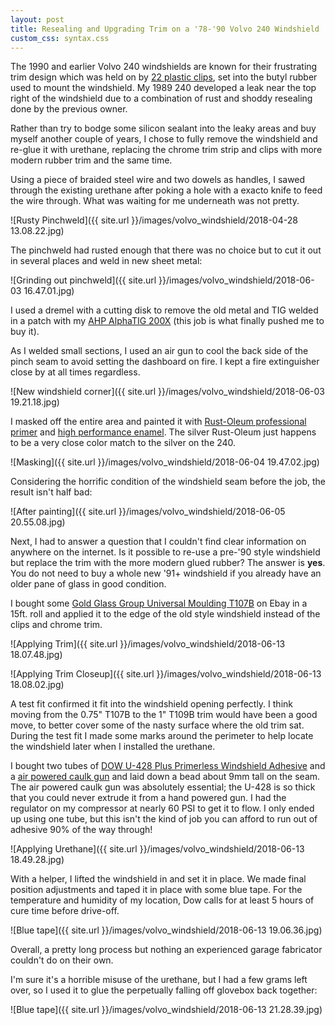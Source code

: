 ```yaml
---
layout: post
title: Resealing and Upgrading Trim on a '78-'90 Volvo 240 Windshield
custom_css: syntax.css
---
```

The 1990 and earlier Volvo 240 windshields are known for their frustrating trim design which was held on 
by [22 plastic clips](https://www.volvopartswebstore.com/products/Volvo/240/Clip-kit-Genuine-Classic-Part/1113962/270148.html), 
set into the butyl rubber used to mount the windshield. My 1989 240 developed a leak near the top right of the 
windshield due to a combination of rust and shoddy resealing done by the previous owner. 

Rather than try to bodge some silicon sealant into the leaky areas and buy myself another couple of years, I chose to fully remove the windshield and 
re-glue it with urethane, replacing the chrome trim strip and clips with more modern rubber trim and the same time. 

Using a piece of braided steel wire and two dowels as handles, I sawed through the existing urethane after poking a hole with a exacto knife to feed the wire through.
What was waiting for me underneath was not pretty.

![Rusty Pinchweld]({{ site.url }}/images/volvo_windshield/2018-04-28 13.08.22.jpg)

The pinchweld had rusted enough that there was no choice but to cut it out in several places and weld in new sheet metal:

![Grinding out pinchweld]({{ site.url }}/images/volvo_windshield/2018-06-03 16.47.01.jpg)

I used a dremel with a cutting disk to remove the old metal and TIG welded in a patch with my [AHP AlphaTIG 200X](https://amzn.to/2ya1l1F) (this job is what finally pushed me to buy it).

As I welded small sections, I used an air gun to cool the back side of the pinch seam to avoid setting the dashboard on fire. I kept a fire
extinguisher close by at all times regardless.

![New windshield corner]({{ site.url }}/images/volvo_windshield/2018-06-03 19.21.18.jpg)

I masked off the entire area and painted it with [Rust-Oleum professional primer](https://amzn.to/2JH2C1r) and [high performance enamel](https://www.walmart.com/ip/Rust-Oleum-Professional-High-Performance-Enamel-Spray/35031494). 
The silver Rust-Oleum just happens to be a very close color match to the silver on the 240.

![Masking]({{ site.url }}/images/volvo_windshield/2018-06-04 19.47.02.jpg)

Considering the horrific condition of the windshield seam before the job, the result isn't half bad:

![After painting]({{ site.url }}/images/volvo_windshield/2018-06-05 20.55.08.jpg)

Next, I had to answer a question that I couldn't find clear information on anywhere on the internet. Is it possible to re-use a pre-'90 style windshield 
but replace the trim with the more modern glued rubber? The answer is **yes**. 
You do not need to buy a whole new '91+ windshield if you already have an older pane of glass in good condition.

I bought some [Gold Glass Group Universal Moulding T107B](http://www.gggcorp.com/Universal_Mouldings.html#OriginalT) 
on Ebay in a 15ft. roll and applied it to the edge of the old style windshield instead of the clips and chrome trim. 

![Applying Trim]({{ site.url }}/images/volvo_windshield/2018-06-13 18.07.48.jpg)

![Applying Trim Closeup]({{ site.url }}/images/volvo_windshield/2018-06-13 18.08.02.jpg)

A test fit confirmed it fit into the windshield opening perfectly. I think moving from the 0.75" T107B to the 1" T109B trim would have been a good move, to better
cover some of the nasty surface where the old trim sat. During the test fit I made some marks around the perimeter to help locate the 
windshield later when I installed the urethane.

I bought two tubes of [DOW U-428 Plus Primerless Windshield Adhesive](https://amzn.to/2HLgUfO) and a [air powered caulk gun](https://amzn.to/2JJCxii) and 
laid down a bead about 9mm tall on the seam. The air powered caulk gun was absolutely essential; the U-428 is so thick that you could never
extrude it from a hand powered gun. I had the regulator on my compressor at nearly 60 PSI to get it to flow. I only ended up using one tube, but this isn't the kind of job you can afford to run out of adhesive 90% of the way through!

![Applying Urethane]({{ site.url }}/images/volvo_windshield/2018-06-13 18.49.28.jpg)

With a helper, I lifted the windshield in and set it in place. We made final position adjustments and taped it in place with some blue tape. 
For the temperature and humidity of my location, Dow calls for at least 5 hours of cure time before drive-off.

![Blue tape]({{ site.url }}/images/volvo_windshield/2018-06-13 19.06.36.jpg)

Overall, a pretty long process but nothing an experienced garage fabricator couldn't do on their own. 

I'm sure it's a horrible misuse of the urethane, but I had a few grams left over, so I used it to glue the perpetually falling off glovebox back together:

![Blue tape]({{ site.url }}/images/volvo_windshield/2018-06-13 21.28.39.jpg)
